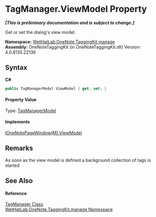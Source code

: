 # TagManager.ViewModel Property 
 _**\[This is preliminary documentation and is subject to change.\]**_

Get or set the dialog's view model.

**Namespace:**&nbsp;<a href="6c09c3a7-2ecd-33d5-2ed0-acefd996500f.md">WetHatLab.OneNote.TaggingKit.manage</a><br />**Assembly:**&nbsp;OneNoteTaggingKit (in OneNoteTaggingKit.dll) Version: 4.0.8135.22136

## Syntax

**C#**<br />
``` C#
public TagManagerModel ViewModel { get; set; }
```


#### Property Value
Type: <a href="0501014e-b454-6ea6-53dd-ea5cf4e8e537.md">TagManagerModel</a>

#### Implements
<a href="7e5fa690-dbb9-888d-3da4-5b79a9722831.md">IOneNotePageWindow(M).ViewModel</a><br />

## Remarks
As soon as the view model is defined a background collection of tags is started

## See Also


#### Reference
<a href="1dd95e73-f701-a92b-b3f8-90e215d5c4ed.md">TagManager Class</a><br /><a href="6c09c3a7-2ecd-33d5-2ed0-acefd996500f.md">WetHatLab.OneNote.TaggingKit.manage Namespace</a><br />